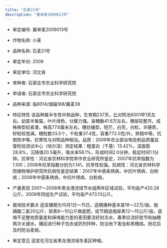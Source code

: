 ```yaml
---
title: "石麦21号"
description: "冀审麦2009013号"
---
```

* 审定编号:  冀审麦2009013号

*  作物名称:  小麦

*  品种名称:  石麦21号

*  审定年份:  2009

*  审定单位:  河北省

* 育种者:  石家庄市农业科学研究院 

*  申请者:  石家庄市农业科学研究院

*  品种来源:  临8014/烟辐188/冀麦38

*  特征特性
该品种属半冬性中熟品种，生育期237天，比对照沧6001早1天左右。幼苗半匍匐，叶片绿色，分蘖力强。亩穗数41.6万左右，穗层较整齐。成株株型较紧凑，株高77.6厘米左右。穗纺锤型，短芒，白壳，白粒，半硬质，籽粒较饱满。穗粒数33.5个，千粒重37.4克，容重772.0克/升。熟相中等。抗倒性中等。抗寒性与对照品种相当。品质：2009年农业部谷物及制品质量监督检验测试中心（哈尔滨）测定结果：粗蛋白（干基）13.42%，湿面筋28.8%，沉降值20.5毫升，吸水率58.1%，形成时间2.0分钟，稳定时间1.1分钟。抗旱性：河北省农林科学院旱作农业研究所鉴定，2007年抗旱指数为1.100；2008年抗旱指数分别为1.141。抗旱性较强。抗病性：河北省农林科学院植物保护研究所抗病性鉴定结果：2007年中感条锈病，中抗叶锈病、白粉病；2008年中感条锈病，中抗叶锈病、白粉病。

*  产量表现
2007～2008年黑龙港流域节水组两年区域试验，平均亩产420.28公斤。2009年同组生产试验，平均亩产473.13公斤。

*  栽培技术要点
适宜播期为10月1日～15日，适期播种基本苗18～22万/亩。施磷酸二氨20公斤、尿素8～10公斤做底肥，拔节期追施尿素12～15公斤/亩。底墒不足整地质量差和保墒能力差的麦田要浇好封冻水，春季应浇好拔节和抽穗两次关键水。播前进行种子包衣或药剂拌种，防治地下害虫和黑穗病。扬花后及时防治麦蚜。

*  审定意见
适宜在河北省黑龙港流域冬麦区种植。
